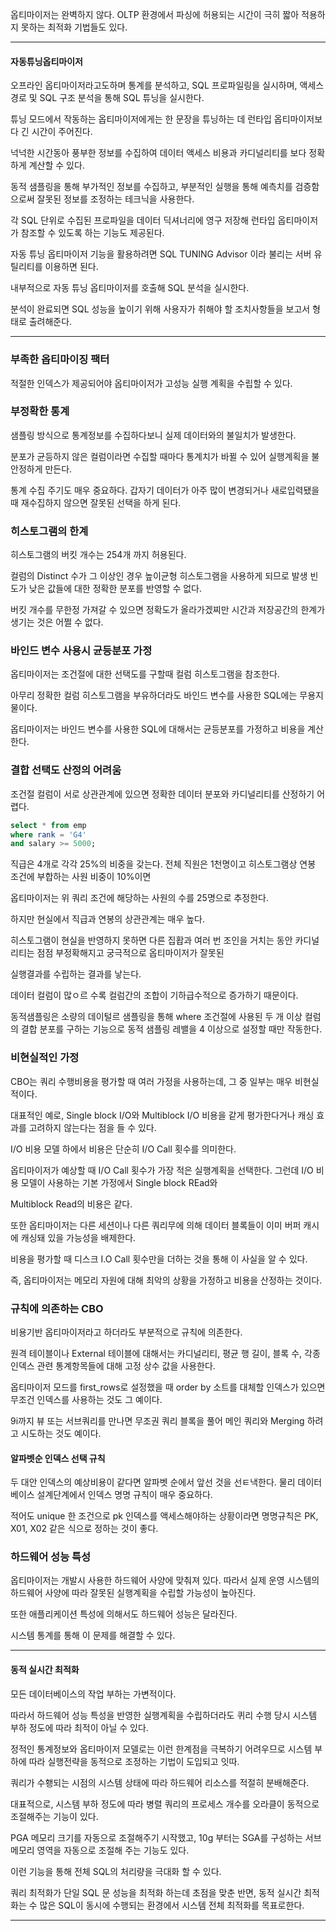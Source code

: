 옵티마이저는 완벽하지 않다. OLTP 환경에서 파싱에 허용되는 시간이 극히 짧아 적용하지 못하는 최적화 기법들도 있다.

---

#### 자동튜닝옵티마이저

오프라인 옵티마이저라고도하며 통계를 분석하고, SQL 프로파일링을 실시하며, 액세스 경로 및 SQL 구조 분석을 통해 SQL 튜닝을 실시한다.

튜닝 모드에서 작동하는 옵티마이저에게는 한 문장을 튜닝하는 데 런타입 옵티마이저보다 긴 시간이 주어진다.

넉넉한 시간동아 풍부한 정보를 수집하여 데이터 액세스 비용과 카디널리티를 보다 정확하게 계산할 수 있다.

동적 샘플링을 통해 부가적인 정보를 수집하고, 부분적인 실행을 통해 예측치를 검증함으로써 잘못된 정보를 조정하는 테크닉을 사용한다.

각 SQL 단위로 수집된 프로파일을 데이터 딕셔너리에 영구 저장해 런타입 옵티마이저가 참조할 수 있도록 하는 기능도 제공된다.

자동 튜닝 옵티마이저 기능을 활용하려면 SQL TUNING Advisor 이라 불리는 서버 유틸리티를 이용하면 된다.

내부적으로 자동 튜닝 옵티마이저를 호출해 SQL 분석을 실시한다.

분석이 완료되면 SQL 성능을 높이기 위해 사용자가 취해야 할 조치사항들을 보고서 형태로 출려해준다.

---

### 부족한 옵티마이징 팩터

적절한 인덱스가 제공되어야 옵티마이저가 고성능 실행 계획을 수립할 수 있다.

### 부정확한 통계

샘플링 방식으로 통계정보를 수집하다보니 실제 데이터와의 불일치가 발생한다.

분포가 균등하지 않은 컬럼이라면 수집할 때마다 통계치가 바뀔 수 있어 실행계획을 불안정하게 만든다.

통계 수집 주기도 매우 중요하다. 갑자기 데이터가 아주 많이 변경되거나 새로입력됐을때 재수집하지 않으면 잘못된 선택을 하게 된다.

### 히스토그램의 한계

히스토그램의 버킷 개수는 254개 까지 허용된다.

컬럼의 Distinct 수가 그 이상인 경우 높이균형 히스토그램을 사용하게 되므로 발생 빈도가 낮은 값들에 대한 정확한 분포를 반영할 수 없다.

버킷 개수를 무한정 가져갈 수 있으면 정확도가 올라가겠찌만 시간과 저장공간의 한계가 생기는 것은 어쩔 수 없다.

### 바인드 변수 사용시 균등분포 가정

옵티마이저는 조건절에 대한 선택도를 구할때 컬럼 히스토그램을 참조한다.

아무리 정확한 컬럼 히스토그램을 부유하더라도 바인드 변수를 사용한 SQL에는 무용지물이다.

옵티마이저는 바인드 변수를 사용한 SQL에 대해서는 균등분포를 가정하고 비용을 계산한다.

### 결합 선택도 산정의 어려움

조건절 컬럼이 서로 상관관계에 있으면 정확한 데이터 분포와 카디널리티를 산정하기 어렵다.

```sql
select * from emp
where rank = 'G4'
and salary >= 5000;
```

직급은 4개로 각각 25%의 비중을 갖는다. 전체 직원은 1천명이고 히스토그램상 연봉 조건에 부합하는 사원 비중이 10%이면

옵티마이저는 위 쿼리 조건에 해당하는 사원의 수를 25명으로 추정한다.

하지만 현실에서 직급과 연봉의 상관관계는 매우 높다.

히스토그램이 현실을 반영하지 못하면 다른 집홥과 여러 번 조인을 거치는 동안 카디널리티는 점점 부정확해지고 궁극적으로 옵티마이저가 잘못된

실행결과를 수립하는 결과를 낳는다.

데이터 컬럼이 많ㅇ르 수록 컬럼간의 조합이 기하급수적으로 증가하기 때문이다.

동적샘플링은 소량의 데이털르 샘플링을 통해 where 조건절에 사용된 두 개 이상 컬럼의 결합 분포를 구하는 기능으로 동적 샘플링 레밸을 4 이상으로 설정할 때만 작동한다.

### 비현실적인 가정

CBO는 쿼리 수행비용을 평가할 때 여러 가정을 사용하는데, 그 중 일부는 매우 비현실적이다.

대표적인 예로, Single block I/O와 Multiblock I/O 비용을 같게 평가한다거나 캐싱 효과를 고려하지 않는다는 점을 들 수 있다.

I/O 비용 모델 하에서 비용은 단순히 I/O Call 횟수를 의미한다.

옵티마이저가 예상할 때 I/O Call 횟수가 가장 적은 실행계획을 선택한다. 그런데 I/O 비용 모델이 사용하는 기본 가정에서 Single block REad와

Multiblock Read의 비용은 같다.

또한 옵티마이저는 다른 세션이나 다른 쿼리무에 의해 데이터 블록들이 이미 버퍼 캐시에 캐싱돼 있을 가능성을 배제한다.

비용을 평가할 때 디스크 I.O Call 횟수만을 더하는 것을 통해 이 사실을 알 수 있다.

즉, 옵티마이저는 메모리 자원에 대해 최악의 상황을 가정하고 비용을 산정하는 것이다.

### 규칙에 의존하는 CBO

비용기반 옵티마이저라고 하더라도 부분적으로 규칙에 의존한다.

원격 테이블이나 External 테이블에 대해서는 카디널리티, 평균 행 길이, 블록 수, 각종 인덱스 관련 통계항목들에 대해 고정 상수 값을 사용한다.

옵티마이저 모드를 first_rows로 설정했을 때 order by 소트를 대체할 인덱스가 있으면 무조건 인덱스를 사용하는 것도 그 예이다.

9i까지 뷰 또는 서브쿼리를 만나면 무조권 쿼리 블록을 풀어 메인 쿼리와 Merging 하려고 시도하는 것도 예이다.

#### 알파벳순 인덱스 선택 규칙

두 대안 인덱스의 예상비용이 같다면 알파벳 순에서 앞선 것을 선ㅌ낵한다. 물리 데이터베이스 설계단계에서 인덱스 명명 규칙이 매우 중요하다.

적어도 unique 한 조건으로 pk 인덱스를 액세스해야하는 상황이라면 명명규칙은 PK, X01, X02 같은 식으로 정하는 것이 좋다.

### 하드웨어 성능 특성

옵티마이저는 개발시 사용한 하드웨어 사양에 맞춰져 있다. 따라서 실제 운영 시스템의 하드웨어 사양에 따라 잘못된 실행계획을 수립할 가능성이 높아진다.

또한 애플리케이션 특성에 의해서도 하드웨어 성능은 달라진다.

시스템 통계를 통해 이 문제를 해결할 수 있다.

---

#### 동적 실시간 최적화

모든 데이터베이스의 작업 부하는 가변적이다.

따라서 하드웨어 성능 특성을 반영한 실행계획을 수립하더라도 퀴리 수행 당시 시스템 부하 정도에 따라 최적이 아닐 수 있다.

정적인 통계정보와 옵티마이저 모델로는 이런 한계점을 극복하기 어려우므로 시스템 부하에 따라 실행전략을 동적으로 조정하는 기법이 도입되고 잇따.

쿼리가 수횅되는 시점의 시스템 상태에 따라 하드웨어 리소스를 적절히 분배해준다.

대표적으로, 시스템 부하 정도에 따라 병렬 쿼리의 프로세스 개수를 오라클이 동적으로 조절해주는 기능이 있다.

PGA 메모리 크기를 자동으로 조절해주기 시작했고, 10g 부터는 SGA를 구성하는 서브 메모리 영역을 자동으로 조절해 주는 기능도 있다.

이런 기능을 통해 전체 SQL의 처리량을 극대화 할 수 있다.

쿼리 최적화가 단일 SQL 문 성능을 최적화 하는데 초점을 맞춘 반면, 동적 실시간 최적화는 수 많은 SQL이 동시에 수행되는 환경에서 시스템 전체 최적화를 목표로한다.

---
